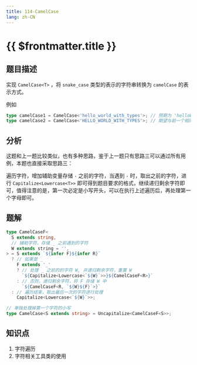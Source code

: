```yaml
---
title: 114-CamelCase
lang: zh-CN
---
```


# {{ $frontmatter.title }}

## 题目描述

实现 `CamelCase<T>` ，将 `snake_case` 类型的表示的字符串转换为 `camelCase` 的表示方式。

例如

```ts
type camelCase1 = CamelCase<'hello_world_with_types'>; // 预期为 'helloWorldWithTypes'
type camelCase2 = CamelCase<'HELLO_WORLD_WITH_TYPES'>; // 期望与前一个相同
```

## 分析

这题和上一题比较类似，也有多种思路，鉴于上一题只有思路三可以通过所有用例，本题也直接采取思路三：

遍历字符，增加辅助变量存储 `-` 之前的字符，当遇到 `-` 时，取出之前的字符，进行 `Capitalize<Lowercase<T>>` 即可得到题目要求的格式，继续递归剩余字符即可，值得注意的是，第一次必定是小写开头，可以在执行上述遍历后，再处理第一个字母即可。

## 题解

```ts
type CamelCaseF<
  S extends string,
  // 辅助字符，存储 _ 之前遇到的字符
  W extends string = '',
> = S extends `${infer F}${infer R}`
  ? // 如果是 _
    F extends '_'
    ? // 处理 _ 之前的的字符 W, 并递归剩余字符，重置 W
      `${Capitalize<Lowercase<`${W}`>>}${CamelCaseF<R>}`
    : // 否则，递归剩余字符，将 F 存储 W 中
      `${CamelCaseF<R, `${W}${F}`>}`
  : // 遍历结束，取出最后一次的字符进行处理
    Capitalize<Lowercase<`${W}`>>;

// 单独处理掉第一个字符的小写
type CamelCase<S extends string> = Uncapitalize<CamelCaseF<S>>;
```

## 知识点

1. 字符遍历
2. 字符相关工具类的使用
